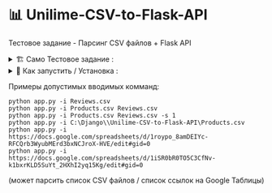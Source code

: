 # 📊️ Unilime-CSV-to-Flask-API

Тестовое задание - Парсинг CSV файлов + Flask API

<details><summary>🏗 Cамо Тестовое задание :</summary>

Нужно написать мини app, в котором:
Распарсить два 2 .csv файла (ссылки прилагаются) (Products, Reviews), данные сохранять в базу (использовать Postgres, соотношения one-to-many или many-to-many на выбор). Парсинг и сохранение в базу можно реализовать консольной командой.

Products
https://docs.google.com/spreadsheets/d/1roypo_8amDEIYc-RFCQrb3WyubMErd3bxNCJroX-HVE/edit#gid=0

Reviews
https://docs.google.com/spreadsheets/d/1iSR0bR0TO5C3CfNv-k1bxrKLD5SuYt_2HXhI2yq15Kg/edit#gid=0

На основе Flask создать API endpoint (GET), который будет возвращать данные в формате json следующего содержания:
По id товара отдавать информацию по этому товару (ASIN, Title) и Reviews этого товара с пагинацией.
Желательно создать кеширование для GET endpoint. 

Создать второй API endpoint (PUT), который будет писать в базу данных новый Review для товара (по id).

Требования:
- Python 3
- Flask
- pep 8
- Postgres DB
- requirements.txt

</details>
<details><summary>🧙 Как запустить / Установка :</summary>

клонируем проект из github'a себе на рабочий пк<br><br>
Создать виртуальное окружение<br>
`python -m venv venv`<br><br>
зайдём в виртуальное окружение с терминала (venv/Scripts/activate)<br><br>
Установить зависимости<br>
`pip install -r requirements.txt`<br><br>
Установим PostgreSQL. Запустим pgAdmin. Создадим БД `csv_grep1`<br>
<br>
*если всё ОК, проект запустился 🧙
</details>


Примеры допустимых вводимых комманд:
        
    python app.py -i Reviews.csv
    python app.py -i Products.csv Reviews.csv
    python app.py -i Products.csv Reviews.csv -s 1
    python app.py -i C:\Django\\Unilime-CSV-to-Flask-API\Products.csv
    python app.py -i https://docs.google.com/spreadsheets/d/1roypo_8amDEIYc-RFCQrb3WyubMErd3bxNCJroX-HVE/edit#gid=0
    python app.py -i https://docs.google.com/spreadsheets/d/1iSR0bR0TO5C3CfNv-k1bxrKLD5SuYt_2HXhI2yq15Kg/edit#gid=0

(может парсить список CSV файлов / список ссылок на Google Таблицы)